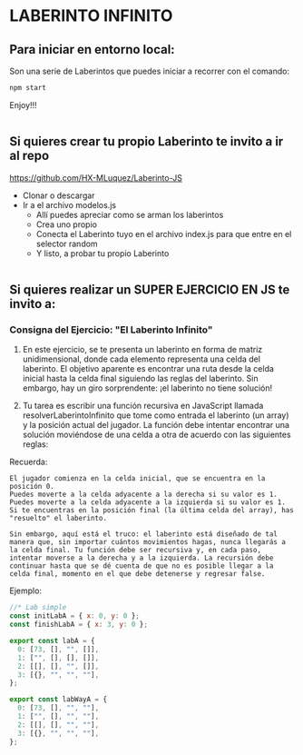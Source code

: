 # LABERINTO INFINITO

## Para iniciar en entorno local:

Son una serie de Laberintos que puedes iniciar a recorrer con el comando:
```bash
npm start
```
Enjoy!!!

```
```

## Si quieres crear tu propio Laberinto te invito a ir al repo
https://github.com/HX-MLuquez/Laberinto-JS

- Clonar o descargar
- Ir a el archivo modelos.js
  - Allí puedes apreciar como se arman los laberintos
  - Crea uno propio
  - Conecta el Laberinto tuyo en el archivo index.js para que entre en el selector random
  - Y listo, a probar tu propio Laberinto

```
```
## Si quieres realizar un SUPER EJERCICIO EN JS te invito a:
### Consigna del Ejercicio: "El Laberinto Infinito"

1. En este ejercicio, se te presenta un laberinto en forma de matriz unidimensional, donde cada elemento representa una celda del laberinto. El objetivo aparente es encontrar una ruta desde la celda inicial hasta la celda final siguiendo las reglas del laberinto. Sin embargo, hay un giro sorprendente: ¡el laberinto no tiene solución!

2. Tu tarea es escribir una función recursiva en JavaScript llamada resolverLaberintoInfinito que tome como entrada el laberinto (un array) y la posición actual del jugador. La función debe intentar encontrar una solución moviéndose de una celda a otra de acuerdo con las siguientes reglas:

Recuerda:
```
El jugador comienza en la celda inicial, que se encuentra en la posición 0.
Puedes moverte a la celda adyacente a la derecha si su valor es 1.
Puedes moverte a la celda adyacente a la izquierda si su valor es 1.
Si te encuentras en la posición final (la última celda del array), has "resuelto" el laberinto.

Sin embargo, aquí está el truco: el laberinto está diseñado de tal manera que, sin importar cuántos movimientos hagas, nunca llegarás a la celda final. Tu función debe ser recursiva y, en cada paso, intentar moverse a la derecha y a la izquierda. La recursión debe continuar hasta que se dé cuenta de que no es posible llegar a la celda final, momento en el que debe detenerse y regresar false.
```
Ejemplo:

```js
//* Lab simple
const initLabA = { x: 0, y: 0 };
const finishLabA = { x: 3, y: 0 };

export const labA = {
  0: [73, [], "", []],
  1: ["", [], [], []],
  2: [[], [], "", []],
  3: [{}, "", "", ""],
};

export const labWayA = {
  0: [73, [], "", ""],
  1: ["", [], "", ""],
  2: [[], [], "", ""],
  3: [{}, "", "", ""],
};
```